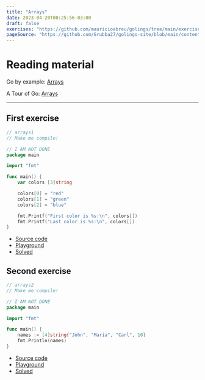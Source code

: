 ```yaml
---
title: "Arrays"
date: 2023-04-20T00:25:56-03:00
draft: false
exercises: "https://github.com/mauricioabreu/golings/tree/main/exercises/arrays"
pageSource: "https://github.com/Grubba27/golings-site/blob/main/content/exercises/arrays.md"
---
```

# Reading material

Go by example: [Arrays](https://gobyexample.com/arrays)

A Tour of Go: [Arrays](https://go.dev/tour/moretypes/6)

---


##  First exercise

```go
// arrays1
// Make me compile!

// I AM NOT DONE
package main

import "fmt"

func main() {
	var colors [3]string

	colors[0] = "red"
	colors[1] = "green"
	colors[2] = "blue"

	fmt.Printf("First color is %s:\n", colors[])
	fmt.Printf("Last color is %s:\n", colors[])
}
```

 - [Source code](https://github.com/mauricioabreu/golings/blob/main/exercises/arrays/arrays1/main.go) 
 - [Playground](https://go.dev/play/p/AoEkJ9s_m_h) 
 - [Solved](https://go.dev/play/p/NwbqPNo4Wf2)


 ##  Second exercise

```go
// arrays2
// Make me compile!

// I AM NOT DONE
package main

import "fmt"

func main() {
	names := [4]string{"John", "Maria", "Carl", 10}
	fmt.Println(names)
}
```
 - [Source code](https://github.com/mauricioabreu/golings/blob/main/exercises/arrays/arrays2/main.go) 
 - [Playground](https://go.dev/play/p/8RwWAQfC6u_5) 
 - [Solved](https://go.dev/play/p/E504lokYVJA)
